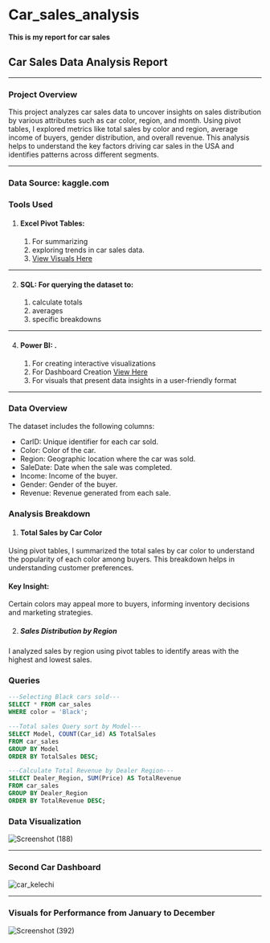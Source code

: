 # Car_sales_analysis
**This is my report for car sales**

## Car Sales Data Analysis Report

---

### Project Overview

This project analyzes car sales data to uncover insights on sales distribution by various attributes such as car color, region, and month. Using pivot tables, I explored metrics like total sales by color and region, average income of buyers, gender distribution, and overall revenue. This analysis helps to understand the key factors driving car sales in the USA and identifies patterns across different segments.

---

### Data Source: kaggle.com 

### Tools Used
1.	#### Excel Pivot Tables:  
     1. For summarizing
     2. exploring trends in car sales data.
     3. [View Visuals Here](https://ibb.co/HN9GT9X)
---      
2.	#### SQL: For querying the dataset to:
      1. calculate totals
      2. averages
      3. specific breakdowns
  ---       
4.	#### Power BI: .
       1. For creating interactive visualizations
       2. For Dashboard Creation [View Here](https://ibb.co/LgpcFV8)
       3. For visuals that present data insights in a user-friendly format
  ----

### Data Overview
The dataset includes the following columns:

-	CarID: Unique identifier for each car sold.
-	Color: Color of the car.
-	Region: Geographic location where the car was sold.
-	SaleDate: Date when the sale was completed.
-	Income: Income of the buyer.
-	Gender: Gender of the buyer.
-	Revenue: Revenue generated from each sale.

### Analysis Breakdown

1. #### Total Sales by Car Color
Using pivot tables, I summarized the total sales by car color to understand the popularity of each color among buyers. This breakdown helps in understanding customer preferences.

#### Key Insight:
Certain colors may appeal more to buyers, informing inventory decisions and marketing strategies.

2. ##### Sales Distribution by Region
I analyzed sales by region using pivot tables to identify areas with the highest and lowest sales.

### Queries
```sql
---Selecting Black cars sold---
SELECT * FROM car_sales
WHERE color = 'Black';
```

```sql
---Total sales Query sort by Model---
SELECT Model, COUNT(Car_id) AS TotalSales
FROM car_sales
GROUP BY Model
ORDER BY TotalSales DESC;
```

```sql
---Calculate Total Revenue by Dealer Region---
SELECT Dealer_Region, SUM(Price) AS TotalRevenue
FROM car_sales
GROUP BY Dealer_Region
ORDER BY TotalRevenue DESC;
```

### Data Visualization

![Screenshot (188)](https://github.com/user-attachments/assets/cc96052d-ab88-4646-9c0a-7697f0a6c1d5)

---

### Second Car Dashboard
![car_kelechi](https://github.com/user-attachments/assets/e4c0c9c2-a9a5-4c72-a0af-7b81b3263ff3)

---

### Visuals for Performance from January to December
![Screenshot (392)](https://github.com/user-attachments/assets/0843a10f-3602-4a45-9d24-748bd506c7af)
